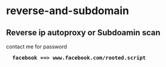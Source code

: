 # reverse-and-subdomain
<h2>Reverse ip  autoproxy or Subdoamin scan</h2> 
<p>contact me for password</p>
<pre> <b> facebook ==> www.facebook.com/rooted.script </b> </pre>
